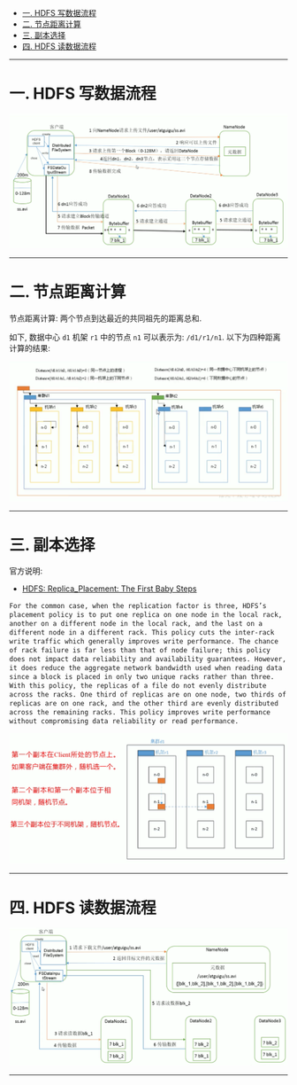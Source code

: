 
- [一. HDFS 写数据流程](#一-hdfs-写数据流程)
- [二. 节点距离计算](#二-节点距离计算)
- [三. 副本选择](#三-副本选择)
- [四. HDFS 读数据流程](#四-hdfs-读数据流程)

---

# 一. HDFS 写数据流程

![image](https://github.com/zozospider/note/blob/master/data-system/Hadoop/Hadoop-video1-HDFS%E7%9A%84%E6%95%B0%E6%8D%AE%E6%B5%81/HDFS%E7%9A%84%E5%86%99%E6%95%B0%E6%8D%AE%E6%B5%81%E7%A8%8B.png?raw=true)

---

# 二. 节点距离计算

节点距离计算: 两个节点到达最近的共同祖先的距离总和.

如下, 数据中心 `d1` 机架 `r1` 中的节点 `n1` 可以表示为: `/d1/r1/n1`. 以下为四种距离计算的结果:

![image](https://github.com/zozospider/note/blob/master/data-system/Hadoop/Hadoop-video1-HDFS%E7%9A%84%E6%95%B0%E6%8D%AE%E6%B5%81/HDFS%E7%9A%84%E8%8A%82%E7%82%B9%E8%B7%9D%E7%A6%BB%E8%AE%A1%E7%AE%97.png?raw=true)

---

# 三. 副本选择

官方说明:

- [HDFS: Replica_Placement: The First Baby Steps](https://hadoop.apache.org/docs/r2.7.2/hadoop-project-dist/hadoop-hdfs/HdfsDesign.html#Replica_Placement:_The_First_Baby_Steps)

```
For the common case, when the replication factor is three, HDFS’s placement policy is to put one replica on one node in the local rack, another on a different node in the local rack, and the last on a different node in a different rack. This policy cuts the inter-rack write traffic which generally improves write performance. The chance of rack failure is far less than that of node failure; this policy does not impact data reliability and availability guarantees. However, it does reduce the aggregate network bandwidth used when reading data since a block is placed in only two unique racks rather than three. With this policy, the replicas of a file do not evenly distribute across the racks. One third of replicas are on one node, two thirds of replicas are on one rack, and the other third are evenly distributed across the remaining racks. This policy improves write performance without compromising data reliability or read performance.
```

![image](https://github.com/zozospider/note/blob/master/data-system/Hadoop/Hadoop-video1-HDFS%E7%9A%84%E6%95%B0%E6%8D%AE%E6%B5%81/HDFS%E7%9A%84%E5%89%AF%E6%9C%AC%E9%80%89%E6%8B%A9.png?raw=true)

---

# 四. HDFS 读数据流程

![image](https://github.com/zozospider/note/blob/master/data-system/Hadoop/Hadoop-video1-HDFS%E7%9A%84%E6%95%B0%E6%8D%AE%E6%B5%81/HDFS%E7%9A%84%E8%AF%BB%E6%95%B0%E6%8D%AE%E6%B5%81%E7%A8%8B.png?raw=true)

---
